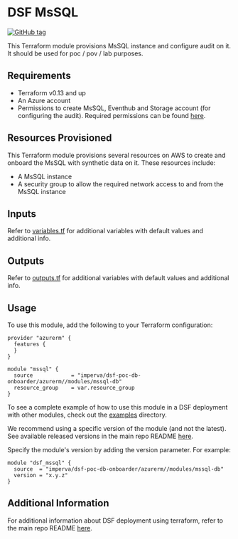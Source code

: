 # DSF MsSQL
[![GitHub tag](https://img.shields.io/github/v/tag/imperva/dsfkit.svg)](https://github.com/imperva/dsfkit/tags)

This Terraform module provisions MsSQL instance and configure audit on it.
It should be used for poc / pov / lab purposes.

## Requirements
* Terraform v0.13 and up
* An Azure account
* Permissions to create MsSQL, Eventhub and Storage account (for configuring the audit). Required permissions can be found [here](/permissions_samples/azure/OnboardMssqlRdsWithDataPermissions.txt).

## Resources Provisioned
This Terraform module provisions several resources on AWS to create and onboard the MsSQL with synthetic data on it. These resources include:
* A MsSQL instance
* A security group to allow the required network access to and from the MsSQL instance

## Inputs

Refer to [variables.tf](variables.tf) for additional variables with default values and additional info.

## Outputs

Refer to [outputs.tf](outputs.tf) for additional variables with default values and additional info.

## Usage

To use this module, add the following to your Terraform configuration:

```
provider "azurerm" {
  features {
  }
}

module "mssql" {
  source            = "imperva/dsf-poc-db-onboarder/azurerm//modules/mssql-db"
  resource_group    = var.resource_group
}
```

To see a complete example of how to use this module in a DSF deployment with other modules, check out the [examples](../../../examples/) directory.

We recommend using a specific version of the module (and not the latest).
See available released versions in the main repo README [here](https://github.com/imperva/dsfkit#version-history).

Specify the module's version by adding the version parameter. For example:

```
module "dsf_mssql" {
  source  = "imperva/dsf-poc-db-onboarder/azurerm//modules/mssql-db"
  version = "x.y.z"
}
```

## Additional Information

For additional information about DSF deployment using terraform, refer to the main repo README [here](https://github.com/imperva/dsfkit/tree/1.7.32).